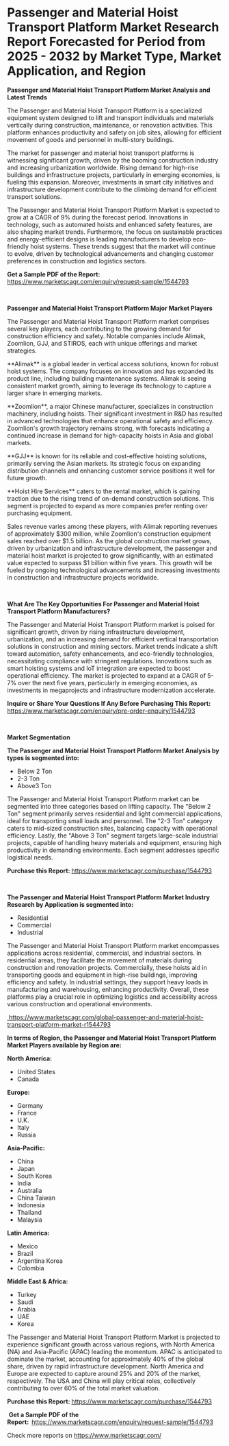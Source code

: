 <p><h1>Passenger and Material Hoist Transport Platform Market Research Report Forecasted for Period from 2025 -  2032 by Market Type, Market Application, and Region</h1></p><p><strong>Passenger and Material Hoist Transport Platform Market Analysis and Latest Trends</strong></p>
<p><p>The Passenger and Material Hoist Transport Platform is a specialized equipment system designed to lift and transport individuals and materials vertically during construction, maintenance, or renovation activities. This platform enhances productivity and safety on job sites, allowing for efficient movement of goods and personnel in multi-story buildings.</p><p>The market for passenger and material hoist transport platforms is witnessing significant growth, driven by the booming construction industry and increasing urbanization worldwide. Rising demand for high-rise buildings and infrastructure projects, particularly in emerging economies, is fueling this expansion. Moreover, investments in smart city initiatives and infrastructure development contribute to the climbing demand for efficient transport solutions.</p><p>The Passenger and Material Hoist Transport Platform Market is expected to grow at a CAGR of 9% during the forecast period. Innovations in technology, such as automated hoists and enhanced safety features, are also shaping market trends. Furthermore, the focus on sustainable practices and energy-efficient designs is leading manufacturers to develop eco-friendly hoist systems. These trends suggest that the market will continue to evolve, driven by technological advancements and changing customer preferences in construction and logistics sectors.</p></p>
<p><strong>Get a Sample PDF of the Report:&nbsp;</strong> <a href="https://www.marketscagr.com/enquiry/request-sample/1544793?utm_campaign=2130&utm_medium=2&utm_source=Github&utm_content=ia&utm_term=27022025&utm_id=passenger-and-material-hoist-transport-platform">https://www.marketscagr.com/enquiry/request-sample/1544793</a></p>
<p>&nbsp;</p>
<p><strong>Passenger and Material Hoist Transport Platform Major Market Players</strong></p>
<p><p>The Passenger and Material Hoist Transport Platform market comprises several key players, each contributing to the growing demand for construction efficiency and safety. Notable companies include Alimak, Zoomlion, GJJ, and STIROS, each with unique offerings and market strategies.</p><p>**Alimak** is a global leader in vertical access solutions, known for robust hoist systems. The company focuses on innovation and has expanded its product line, including building maintenance systems. Alimak is seeing consistent market growth, aiming to leverage its technology to capture a larger share in emerging markets. </p><p>**Zoomlion**, a major Chinese manufacturer, specializes in construction machinery, including hoists. Their significant investment in R&D has resulted in advanced technologies that enhance operational safety and efficiency. Zoomlion's growth trajectory remains strong, with forecasts indicating a continued increase in demand for high-capacity hoists in Asia and global markets.</p><p>**GJJ** is known for its reliable and cost-effective hoisting solutions, primarily serving the Asian markets. Its strategic focus on expanding distribution channels and enhancing customer service positions it well for future growth.</p><p>**Hoist Hire Services** caters to the rental market, which is gaining traction due to the rising trend of on-demand construction solutions. This segment is projected to expand as more companies prefer renting over purchasing equipment.</p><p>Sales revenue varies among these players, with Alimak reporting revenues of approximately $300 million, while Zoomlion's construction equipment sales reached over $1.5 billion. As the global construction market grows, driven by urbanization and infrastructure development, the passenger and material hoist market is projected to grow significantly, with an estimated value expected to surpass $1 billion within five years. This growth will be fueled by ongoing technological advancements and increasing investments in construction and infrastructure projects worldwide.</p></p>
<p>&nbsp;</p>
<p><strong>What Are The Key Opportunities For Passenger and Material Hoist Transport Platform Manufacturers?</strong></p>
<p><p>The Passenger and Material Hoist Transport Platform market is poised for significant growth, driven by rising infrastructure development, urbanization, and an increasing demand for efficient vertical transportation solutions in construction and mining sectors. Market trends indicate a shift toward automation, safety enhancements, and eco-friendly technologies, necessitating compliance with stringent regulations. Innovations such as smart hoisting systems and IoT integration are expected to boost operational efficiency. The market is projected to expand at a CAGR of 5-7% over the next five years, particularly in emerging economies, as investments in megaprojects and infrastructure modernization accelerate.</p></p>
<p><strong>Inquire or Share Your Questions If Any Before Purchasing This Report:</strong> <a href="https://www.marketscagr.com/enquiry/pre-order-enquiry/1544793?utm_campaign=2130&utm_medium=2&utm_source=Github&utm_content=ia&utm_term=27022025&utm_id=passenger-and-material-hoist-transport-platform">https://www.marketscagr.com/enquiry/pre-order-enquiry/1544793</a></p>
<p>&nbsp;</p>
<p><strong>Market Segmentation</strong></p>
<p><strong>The Passenger and Material Hoist Transport Platform Market Analysis by types is segmented into:</strong></p>
<p><ul><li>Below 2 Ton</li><li>2-3 Ton</li><li>Above3 Ton</li></ul></p>
<p><p>The Passenger and Material Hoist Transport Platform market can be segmented into three categories based on lifting capacity. The "Below 2 Ton" segment primarily serves residential and light commercial applications, ideal for transporting small loads and personnel. The "2-3 Ton" category caters to mid-sized construction sites, balancing capacity with operational efficiency. Lastly, the "Above 3 Ton" segment targets large-scale industrial projects, capable of handling heavy materials and equipment, ensuring high productivity in demanding environments. Each segment addresses specific logistical needs.</p></p>
<p><strong>Purchase this Report:&nbsp;</strong><a href="https://www.marketscagr.com/purchase/1544793?utm_campaign=2130&utm_medium=2&utm_source=Github&utm_content=ia&utm_term=27022025&utm_id=passenger-and-material-hoist-transport-platform">https://www.marketscagr.com/purchase/1544793</a></p>
<p>&nbsp;</p>
<p><strong>The Passenger and Material Hoist Transport Platform Market Industry Research by Application is segmented into:</strong></p>
<p><ul><li>Residential</li><li>Commercial</li><li>Industrial</li></ul></p>
<p><p>The Passenger and Material Hoist Transport Platform market encompasses applications across residential, commercial, and industrial sectors. In residential areas, they facilitate the movement of materials during construction and renovation projects. Commercially, these hoists aid in transporting goods and equipment in high-rise buildings, improving efficiency and safety. In industrial settings, they support heavy loads in manufacturing and warehousing, enhancing productivity. Overall, these platforms play a crucial role in optimizing logistics and accessibility across various construction and operational environments.</p></p>
<p><a href="https://www.marketscagr.com/global-passenger-and-material-hoist-transport-platform-market-r1544793?utm_campaign=2130&utm_medium=2&utm_source=Github&utm_content=ia&utm_term=27022025&utm_id=passenger-and-material-hoist-transport-platform">&nbsp;https://www.marketscagr.com/global-passenger-and-material-hoist-transport-platform-market-r1544793</a></p>
<p><strong>In terms of Region, the Passenger and Material Hoist Transport Platform Market Players available by Region are:</strong></p>
<p>
    <p> <strong> North America: </strong>
        <ul>
            <li>United States</li>
            <li>Canada</li>
        </ul>
        </p> 
    <p> <strong> Europe: </strong>
        <ul>
            <li>Germany</li>
            <li>France</li>
            <li>U.K.</li>
            <li>Italy</li>
            <li>Russia</li>
        </ul>
        </p> 
    <p> <strong> Asia-Pacific: </strong>
        <ul>
            <li>China</li>
            <li>Japan</li>
            <li>South Korea</li>
            <li>India</li>
            <li>Australia</li>
            <li>China Taiwan</li>
            <li>Indonesia</li>
            <li>Thailand</li>
            <li>Malaysia</li>
        </ul>
        </p> 
    <p> <strong> Latin America: </strong>
        <ul>
            <li>Mexico</li>
            <li>Brazil</li>
            <li>Argentina Korea</li>
            <li>Colombia</li>
        </ul>
        </p> 
    <p> <strong> Middle East & Africa: </strong>
        <ul>
            <li>Turkey</li>
            <li>Saudi</li>
            <li>Arabia</li>
            <li>UAE</li>
            <li>Korea</li>
        </ul>
    </p>
    </p>
<p><p>The Passenger and Material Hoist Transport Platform Market is projected to experience significant growth across various regions, with North America (NA) and Asia-Pacific (APAC) leading the momentum. APAC is anticipated to dominate the market, accounting for approximately 40% of the global share, driven by rapid infrastructure development. North America and Europe are expected to capture around 25% and 20% of the market, respectively. The USA and China will play critical roles, collectively contributing to over 60% of the total market valuation.</p></p>
<p><strong>Purchase this Report: </strong><a href="https://www.marketscagr.com/purchase/1544793?utm_campaign=2130&utm_medium=2&utm_source=Github&utm_content=ia&utm_term=27022025&utm_id=passenger-and-material-hoist-transport-platform">https://www.marketscagr.com/purchase/1544793</a></p>
<p>&nbsp;<strong>Get a Sample PDF of the Report:&nbsp;&nbsp;</strong><a href="https://www.marketscagr.com/enquiry/request-sample/1544793?utm_campaign=2130&utm_medium=2&utm_source=Github&utm_content=ia&utm_term=27022025&utm_id=passenger-and-material-hoist-transport-platform">https://www.marketscagr.com/enquiry/request-sample/1544793</a></p>
<p><strong></strong></p>
<p>Check more reports on <a href="https://www.marketscagr.com/?utm_campaign=2130&utm_medium=2&utm_source=Github&utm_content=ia&utm_term=27022025&utm_id=passenger-and-material-hoist-transport-platform">https://www.marketscagr.com/</a></p>